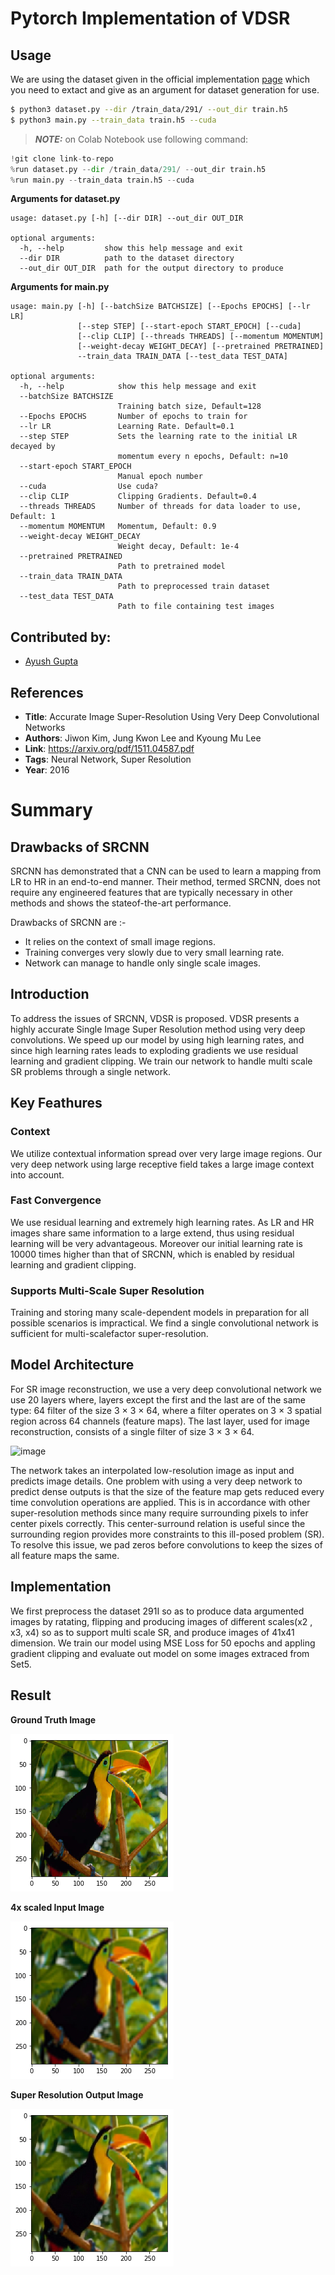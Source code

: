 # Pytorch Implementation of VDSR 
## Usage

We are using the dataset given in the official implementation [page](https://cv.snu.ac.kr/research/VDSR/) which you need to extact and give as an argument for dataset generation for use. 

```bash
$ python3 dataset.py --dir /train_data/291/ --out_dir train.h5
$ python3 main.py --train_data train.h5 --cuda 
```
> **_NOTE:_** on Colab Notebook use following command:
```python
!git clone link-to-repo
%run dataset.py --dir /train_data/291/ --out_dir train.h5
%run main.py --train_data train.h5 --cuda 
```
**Arguments for dataset.py**
```
usage: dataset.py [-h] [--dir DIR] --out_dir OUT_DIR

optional arguments:
  -h, --help         show this help message and exit
  --dir DIR          path to the dataset directory
  --out_dir OUT_DIR  path for the output directory to produce
```
**Arguments for main.py**
```
usage: main.py [-h] [--batchSize BATCHSIZE] [--Epochs EPOCHS] [--lr LR]
               [--step STEP] [--start-epoch START_EPOCH] [--cuda]
               [--clip CLIP] [--threads THREADS] [--momentum MOMENTUM]
               [--weight-decay WEIGHT_DECAY] [--pretrained PRETRAINED]
               --train_data TRAIN_DATA [--test_data TEST_DATA]

optional arguments:
  -h, --help            show this help message and exit
  --batchSize BATCHSIZE
                        Training batch size, Default=128
  --Epochs EPOCHS       Number of epochs to train for
  --lr LR               Learning Rate. Default=0.1
  --step STEP           Sets the learning rate to the initial LR decayed by
                        momentum every n epochs, Default: n=10
  --start-epoch START_EPOCH
                        Manual epoch number
  --cuda                Use cuda?
  --clip CLIP           Clipping Gradients. Default=0.4
  --threads THREADS     Number of threads for data loader to use, Default: 1
  --momentum MOMENTUM   Momentum, Default: 0.9
  --weight-decay WEIGHT_DECAY
                        Weight decay, Default: 1e-4
  --pretrained PRETRAINED
                        Path to pretrained model
  --train_data TRAIN_DATA
                        Path to preprocessed train dataset
  --test_data TEST_DATA
                        Path to file containing test images
```
## Contributed by:
* [Ayush Gupta](https://github.com/ayush12gupta)

## References

* **Title**: Accurate Image Super-Resolution Using Very Deep Convolutional Networks
* **Authors**: Jiwon Kim, Jung Kwon Lee and Kyoung Mu Lee
* **Link**: https://arxiv.org/pdf/1511.04587.pdf
* **Tags**: Neural Network, Super Resolution
* **Year**: 2016

# Summary

## Drawbacks of SRCNN

SRCNN has demonstrated that a CNN can be used to learn a mapping from LR to HR in an end-to-end manner. Their method, termed SRCNN, does
not require any engineered features that are typically necessary in other methods and shows the stateof-the-art performance.

Drawbacks of SRCNN are :-
  * It relies on the context of small image regions.
  * Training converges very slowly due to very small learning rate.
  * Network can manage to handle only single scale images.

## Introduction

To address the issues of SRCNN, VDSR is proposed. VDSR presents a highly accurate Single Image Super Resolution method using very deep 
convolutions. We speed up our model by using high learning rates, and since high learning rates leads to exploding gradients we use residual learning and gradient clipping. We train our network to handle multi scale SR problems through a single network.

## Key Feathures

### Context 

We utilize contextual information spread over very large image regions. Our very deep network using large receptive field takes a large image context
into account.

### Fast Convergence

We use residual learning and extremely high learning rates. As LR and HR images share same information to a large extend, thus using residual learning will be very advantageous. 
Moreover our initial learning rate is 10000 times higher than that of SRCNN, which is enabled by residual learning and gradient clipping.

### Supports Multi-Scale Super Resolution

Training and storing many scale-dependent models in preparation for all possible scenarios is impractical.
We find a single convolutional network is sufficient for multi-scalefactor super-resolution.

## Model Architecture

For SR image reconstruction, we use a very deep convolutional network we use 20 layers
where, layers except the first and the last are of the same type: 64 filter of the size 3 × 3 × 64, where a filter operates
on 3 × 3 spatial region across 64 channels (feature maps). The last layer,
used for image reconstruction, consists of a single filter of size 3 × 3 × 64.

![image](https://www.researchgate.net/publication/334653242/figure/fig2/AS:784189184028680@1563976679849/Network-structure-of-VDSR-used-in-this-paper-ILR-interpolated-low-resolution-image.png)

The network takes an interpolated low-resolution image as input and predicts image details.
One problem with using a very deep network to predict dense outputs is that the size of the feature map gets reduced every time convolution operations are applied.
This is in accordance with other super-resolution methods since many require surrounding pixels to infer center pixels correctly. This center-surround relation is useful since the surrounding region provides more constraints to this ill-posed problem (SR).
To resolve this issue, we pad zeros before convolutions to keep the sizes of all feature maps the same.

## Implementation

We first preprocess the dataset 291I so as to produce data argumented images by ratating, flipping and producing images of different scales(x2 , x3, x4) so as to support multi scale SR, and produce images of 41x41 dimension. 
We train our model using  MSE Loss for 50 epochs and appling gradient clipping and evaluate out model on some images extraced from Set5.

## Result

**Ground Truth Image**

![gt](./assets/GT.png)

**4x scaled Input Image**

![input](./assets/Input.png)

**Super Resolution Output Image**

![out](./assets/Output.png)

